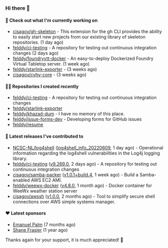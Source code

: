 ### Hi there 👋

#### 👷 Check out what I'm currently working on

- [cisagov/gh-skeleton](https://github.com/cisagov/gh-skeleton) - This extension for the gh CLI provides the ability to easily start new projects from our existing library of skeleton repositories. (1 day ago)
- [felddy/ci-testing](https://github.com/felddy/ci-testing) - A repository for testing out continuous integration changes (2 days ago)
- [felddy/foundryvtt-docker](https://github.com/felddy/foundryvtt-docker) - An easy-to-deploy Dockerized Foundry Virtual Tabletop server. (1 week ago)
- [felddy/starlink-exporter](https://github.com/felddy/starlink-exporter) -  (3 weeks ago)
- [cisagov/cyhy-core](https://github.com/cisagov/cyhy-core) -  (3 weeks ago)

#### 👨‍💻 Repositories I created recently

- [felddy/ci-testing](https://github.com/felddy/ci-testing) - A repository for testing out continuous integration changes
- [felddy/starlink-exporter](https://github.com/felddy/starlink-exporter)
- [felddy/khazad-dum](https://github.com/felddy/khazad-dum) - I have no memory of this place.
- [felddy/issue-forms-dev](https://github.com/felddy/issue-forms-dev) - Developing forms for GitHub issues
- [felddy/resume](https://github.com/felddy/resume)

#### 🚀 Latest releases I've contributed to

- [NCSC-NL/log4shell](https://github.com/NCSC-NL/log4shell) ([log4shell_info_20220609](https://github.com/NCSC-NL/log4shell/releases/tag/log4shell_info_20220609), 1 day ago) - Operational information regarding the log4shell vulnerabilities in the Log4j logging library.
- [felddy/ci-testing](https://github.com/felddy/ci-testing) ([v9.269.0](https://github.com/felddy/ci-testing/releases/tag/v9.269.0), 2 days ago) - A repository for testing out continuous integration changes
- [cisagov/samba-packer](https://github.com/cisagov/samba-packer) ([v1.0.1&#43;build.4](https://github.com/cisagov/samba-packer/releases/tag/v1.0.1%2Bbuild.4), 1 week ago) - Build a Samba-enabled AWS EC2 AMI.
- [felddy/weewx-docker](https://github.com/felddy/weewx-docker) ([v4.8.0](https://github.com/felddy/weewx-docker/releases/tag/v4.8.0), 1 month ago) - Docker container for WeeWx weather station server
- [cisagov/awssh](https://github.com/cisagov/awssh) ([v1.0.0](https://github.com/cisagov/awssh/releases/tag/v1.0.0), 2 months ago) - Tool to simplify secure shell connections over AWS simple systems manager.

#### ❤️ Latest sponsors
- [Emanuel Palm](https://github.com/PalmEmanuel) (7 months ago)
- [Shane Frasier](https://github.com/jsf9k) (1 year ago)

Thanks again for your support, it is much appreciated! 🙏